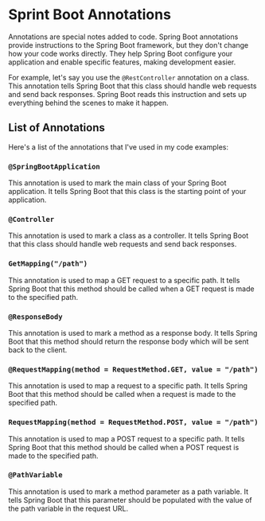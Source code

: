 # Sprint Boot Annotations

Annotations are special notes added to code. Spring Boot annotations provide instructions to the Spring Boot framework, but they don't change how your code works directly. They help Spring Boot configure your application and enable specific features, making development easier.

For example, let's say you use the `@RestController` annotation on a class. This annotation tells Spring Boot that this class should handle web requests and send back responses. Spring Boot reads this instruction and sets up everything behind the scenes to make it happen.

## List of Annotations

Here's a list of the annotations that I've used in my code examples:

### `@SpringBootApplication`

This annotation is used to mark the main class of your Spring Boot application. It tells Spring Boot that this class is the starting point of your application.


### `@Controller`

This annotation is used to mark a class as a controller. It tells Spring Boot that this class should handle web requests and send back responses.


### `GetMapping("/path")`

This annotation is used to map a GET request to a specific path. It tells Spring Boot that this method should be called when a GET request is made to the specified path.

### `@ResponseBody`

This annotation is used to mark a method as a response body. It tells Spring Boot that this method should return the response body which will be sent back to the client.

###  `@RequestMapping(method = RequestMethod.GET, value = "/path")` 

This annotation is used to map a request to a specific path. It tells Spring Boot that this method should be called when a request is made to the specified path.

### `RequestMapping(method = RequestMethod.POST, value = "/path")`

This annotation is used to map a POST request to a specific path. It tells Spring Boot that this method should be called when a POST request is made to the specified path.

###  `@PathVariable` 

This annotation is used to mark a method parameter as a path variable. It tells Spring Boot that this parameter should be populated with the value of the path variable in the request URL. 
